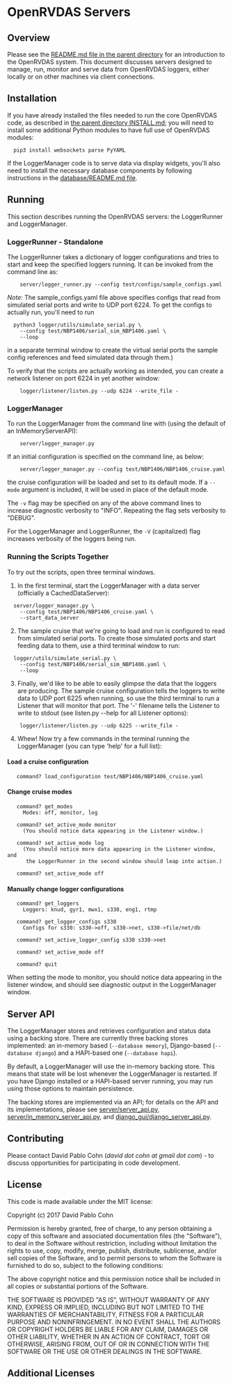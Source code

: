 # OpenRVDAS Servers

## Overview

Please see the [README.md file in the parent directory](../README.md)
for an introduction to the OpenRVDAS system. This document discusses
servers designed to manage, run, monitor and serve data from OpenRVDAS
loggers, either locally or on other machines via client connections.

## Installation

If you have already installed the files needed to run the core
OpenRVDAS code, as described in [the parent directory
INSTALL.md](../INSTALL.md); you will need to install some additional
Python modules to have full use of OpenRVDAS modules:

```
  pip3 install websockets parse PyYAML
```
If the LoggerManager code is to serve data via display widgets, you'll
also need to install the necessary database components by following
instructions in the [database/README.md file](../database/README.md).

## Running

This section describes running the OpenRVDAS servers: the LoggerRunner
and LoggerManager.

### LoggerRunner - Standalone

The LoggerRunner takes a dictionary of logger configurations and tries
to start and keep the specified loggers running. It can be invoked
from the command line as:

```
    server/logger_runner.py --config test/configs/sample_configs.yaml
```

*Note*: The sample_configs.yaml file above specifies configs that read
from simulated serial ports and write to UDP port 6224. To get the
configs to actually run, you'll need to run
```
  python3 logger/utils/simulate_serial.py \
    --config test/NBP1406/serial_sim_NBP1406.yaml \
    --loop 
```
in a separate terminal window to create the virtual serial ports the
sample config references and feed simulated data through them.)

To verify that the scripts are actually working as intended, you can
create a network listener on port 6224 in yet another window:

```
    logger/listener/listen.py --udp 6224 --write_file -
```

### LoggerManager

To run the LoggerManager from the command line with (using the default
of an InMemoryServerAPI):

```
    server/logger_manager.py
```

If an initial configuration is specified on the command line, as
below:

```
    server/logger_manager.py --config test/NBP1406/NBP1406_cruise.yaml
```
the cruise configuration will be loaded and set to its default
mode. If a ``--mode`` argument is included, it will be used in place of
the default mode.

The ``-v`` flag may be specified on any of the above command lines to
increase diagnostic verbosity to "INFO". Repeating the flag sets
verbosity to "DEBUG".

For the LoggerManager and LoggerRunner, the ``-V`` (capitalized) flag
increases verbosity of the loggers being run.

### Running the Scripts Together
To try out the scripts, open three terminal windows.

1. In the first terminal, start the LoggerManager with a data server
(officially a CachedDataServer):
```
  server/logger_manager.py \
    --config test/NBP1406/NBP1406_cruise.yaml \
    --start_data_server
``````

2. The sample cruise that we're going to load and run is configured to
   read from simulated serial ports. To create those simulated ports
   and start feeding data to them, use a third terminal window to run:

```
  logger/utils/simulate_serial.py \
    --config test/NBP1406/serial_sim_NBP1406.yaml \
    --loop 
```

3. Finally, we'd like to be able to easily glimpse the data that the
   loggers are producing. The sample cruise configuration tells the
   loggers to write data to UDP port 6225 when running, so use the
   third terminal to run a Listener that will monitor that port. The '-'
   filename tells the Listener to write to stdout (see listen.py
   --help for all Listener options):

```
    logger/listener/listen.py --udp 6225 --write_file -
```

4. Whew! Now try a few commands in the terminal running the
   LoggerManager (you can type 'help' for a full list):

#### Load a cruise configuration
```
   command? load_configuration test/NBP1406/NBP1406_cruise.yaml
```
#### Change cruise modes
```
   command? get_modes
     Modes: off, monitor, log

   command? set_active_mode monitor
     (You should notice data appearing in the Listener window.)

   command? set_active_mode log
     (You should notice more data appearing in the Listener window, and
      the LoggerRunner in the second window should leap into action.)

   command? set_active_mode off
```

#### Manually change logger configurations
```
   command? get_loggers
     Loggers: knud, gyr1, mwx1, s330, eng1, rtmp

   command? get_logger_configs s330
     Configs for s330: s330->off, s330->net, s330->file/net/db
   
   command? set_active_logger_config s330 s330->net

   command? set_active_mode off

   command? quit
```
When setting the mode to monitor, you should notice data appearing in
the listener window, and should see diagnostic output in the
LoggerManager window.

## Server API

The LoggerManager stores and retrieves configuration and status data
using a backing store. There are currently three backing stores
implemented: an in-memory based (``--database memory``), Django-based
(``--database django``) and a HAPI-based one (``--database hapi``).

By default, a LoggerManager will use the in-memory backing store. This
means that state will be lost whenever the LoggerManager is
restarted. If you have Django installed or a HAPI-based server
running, you may run using those options to maintain persistence.

The backing stores are implemented via an API; for details on the
API and its implementations, please see
[server/server\_api.py](../server/server\_api.py),
[server/in\_memory\_server\_api.py](../server/in\_memory\_server\_api.py),
and
[django\_gui/django\_server\_api.py](../django\_gui/django\_server\_api.py).

## Contributing

Please contact David Pablo Cohn (*david dot cohn at gmail dot com*) -
to discuss opportunities for participating in code development.

## License

This code is made available under the MIT license:

Copyright (c) 2017 David Pablo Cohn

Permission is hereby granted, free of charge, to any person obtaining a copy
of this software and associated documentation files (the "Software"), to deal
in the Software without restriction, including without limitation the rights
to use, copy, modify, merge, publish, distribute, sublicense, and/or sell
copies of the Software, and to permit persons to whom the Software is
furnished to do so, subject to the following conditions:

The above copyright notice and this permission notice shall be included in all
copies or substantial portions of the Software.

THE SOFTWARE IS PROVIDED "AS IS", WITHOUT WARRANTY OF ANY KIND, EXPRESS OR
IMPLIED, INCLUDING BUT NOT LIMITED TO THE WARRANTIES OF MERCHANTABILITY,
FITNESS FOR A PARTICULAR PURPOSE AND NONINFRINGEMENT. IN NO EVENT SHALL THE
AUTHORS OR COPYRIGHT HOLDERS BE LIABLE FOR ANY CLAIM, DAMAGES OR OTHER
LIABILITY, WHETHER IN AN ACTION OF CONTRACT, TORT OR OTHERWISE, ARISING FROM,
OUT OF OR IN CONNECTION WITH THE SOFTWARE OR THE USE OR OTHER DEALINGS IN THE
SOFTWARE.

## Additional Licenses

